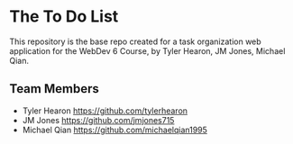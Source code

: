 # The To Do List

This repository is the base repo created for a task organization web application for the WebDev 6 Course, by Tyler Hearon, JM Jones, Michael Qian.

## Team Members

- Tyler Hearon <https://github.com/tylerhearon>
- JM Jones <https://github.com/jmjones715>
- Michael Qian <https://github.com/michaelqian1995>
